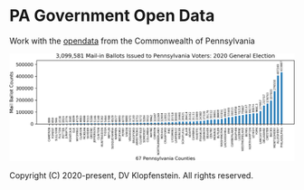 # PA Government Open Data
Work with the [opendata](https://data.pa.gov/) from the Commonwealth of Pennsylvania

![Number of mail-in ballots](doc/images/mail_ballot_issued.png)

Copyright (C) 2020-present, DV Klopfenstein. All rights reserved.

